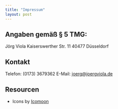 ```yaml
---
title: "Impressum"
layout: post
---
```


## Angaben gemäß § 5 TMG:

Jörg Viola
Kaiserswerther Str. 11
40477 Düsseldorf

## Kontakt

Telefon: (0173) 3679362
E-Mail: joerg@joergviola.de

## Resourcen

- Icons by [Icomoon](https://icomoon.io/)
